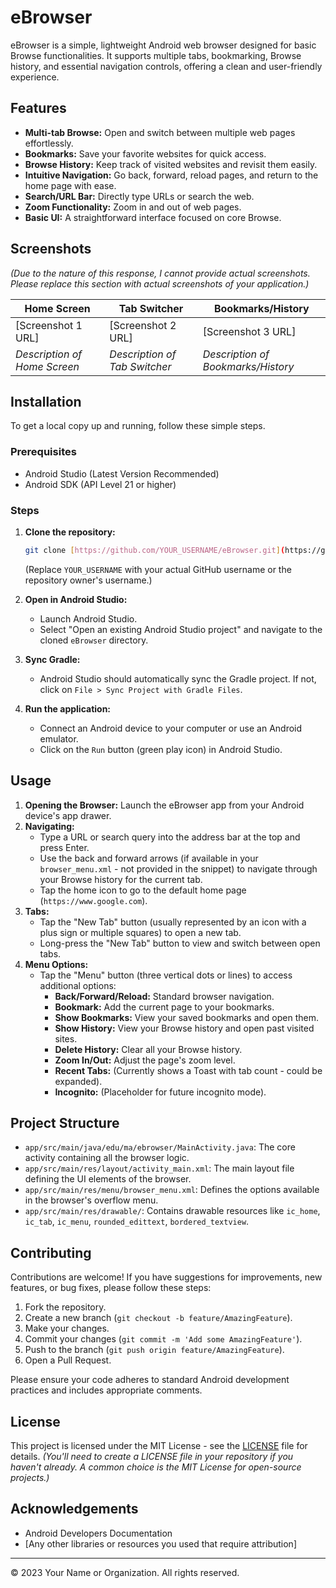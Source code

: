 # eBrowser

eBrowser is a simple, lightweight Android web browser designed for basic Browse functionalities. It supports multiple tabs, bookmarking, Browse history, and essential navigation controls, offering a clean and user-friendly experience.

## Features

* **Multi-tab Browse:** Open and switch between multiple web pages effortlessly.
* **Bookmarks:** Save your favorite websites for quick access.
* **Browse History:** Keep track of visited websites and revisit them easily.
* **Intuitive Navigation:** Go back, forward, reload pages, and return to the home page with ease.
* **Search/URL Bar:** Directly type URLs or search the web.
* **Zoom Functionality:** Zoom in and out of web pages.
* **Basic UI:** A straightforward interface focused on core Browse.

## Screenshots

*(Due to the nature of this response, I cannot provide actual screenshots. Please replace this section with actual screenshots of your application.)*

| Home Screen | Tab Switcher | Bookmarks/History |
|-------------|--------------|-------------------|
| [Screenshot 1 URL] | [Screenshot 2 URL] | [Screenshot 3 URL] |
| *Description of Home Screen* | *Description of Tab Switcher* | *Description of Bookmarks/History* |

## Installation

To get a local copy up and running, follow these simple steps.

### Prerequisites

* Android Studio (Latest Version Recommended)
* Android SDK (API Level 21 or higher)

### Steps

1.  **Clone the repository:**
    ```bash
    git clone [https://github.com/YOUR_USERNAME/eBrowser.git](https://github.com/YOUR_USERNAME/eBrowser.git)
    ```
    (Replace `YOUR_USERNAME` with your actual GitHub username or the repository owner's username.)

2.  **Open in Android Studio:**
    * Launch Android Studio.
    * Select "Open an existing Android Studio project" and navigate to the cloned `eBrowser` directory.

3.  **Sync Gradle:**
    * Android Studio should automatically sync the Gradle project. If not, click on `File > Sync Project with Gradle Files`.

4.  **Run the application:**
    * Connect an Android device to your computer or use an Android emulator.
    * Click on the `Run` button (green play icon) in Android Studio.

## Usage

1.  **Opening the Browser:** Launch the eBrowser app from your Android device's app drawer.
2.  **Navigating:**
    * Type a URL or search query into the address bar at the top and press Enter.
    * Use the back and forward arrows (if available in your `browser_menu.xml` - not provided in the snippet) to navigate through your Browse history for the current tab.
    * Tap the home icon to go to the default home page (`https://www.google.com`).
3.  **Tabs:**
    * Tap the "New Tab" button (usually represented by an icon with a plus sign or multiple squares) to open a new tab.
    * Long-press the "New Tab" button to view and switch between open tabs.
4.  **Menu Options:**
    * Tap the "Menu" button (three vertical dots or lines) to access additional options:
        * **Back/Forward/Reload:** Standard browser navigation.
        * **Bookmark:** Add the current page to your bookmarks.
        * **Show Bookmarks:** View your saved bookmarks and open them.
        * **Show History:** View your Browse history and open past visited sites.
        * **Delete History:** Clear all your Browse history.
        * **Zoom In/Out:** Adjust the page's zoom level.
        * **Recent Tabs:** (Currently shows a Toast with tab count - could be expanded).
        * **Incognito:** (Placeholder for future incognito mode).

## Project Structure

* `app/src/main/java/edu/ma/ebrowser/MainActivity.java`: The core activity containing all the browser logic.
* `app/src/main/res/layout/activity_main.xml`: The main layout file defining the UI elements of the browser.
* `app/src/main/res/menu/browser_menu.xml`: Defines the options available in the browser's overflow menu.
* `app/src/main/res/drawable/`: Contains drawable resources like `ic_home`, `ic_tab`, `ic_menu`, `rounded_edittext`, `bordered_textview`.

## Contributing

Contributions are welcome! If you have suggestions for improvements, new features, or bug fixes, please follow these steps:

1.  Fork the repository.
2.  Create a new branch (`git checkout -b feature/AmazingFeature`).
3.  Make your changes.
4.  Commit your changes (`git commit -m 'Add some AmazingFeature'`).
5.  Push to the branch (`git push origin feature/AmazingFeature`).
6.  Open a Pull Request.

Please ensure your code adheres to standard Android development practices and includes appropriate comments.

## License

This project is licensed under the MIT License - see the [LICENSE](LICENSE) file for details.
*(You'll need to create a LICENSE file in your repository if you haven't already. A common choice is the MIT License for open-source projects.)*

## Acknowledgements

* Android Developers Documentation
* [Any other libraries or resources you used that require attribution]

---
© 2023 Your Name or Organization. All rights reserved.
